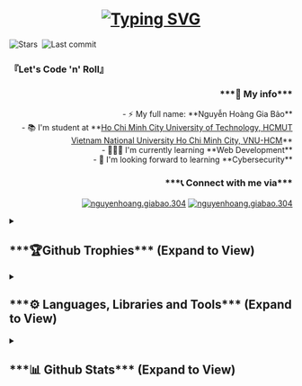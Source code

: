 <h1 align="center"><a href="#"><img src="https://readme-typing-svg.demolab.com?font=monoscope&weight=1000&size=30&duration=3000&pause=1000&center=true&vCenter=true&width=1000&color=F72D2D&lines=Hi+there+%F0%9F%91%8B%2C+;Welcome+to+my+profile+:)" alt="Typing SVG" /></a></h1>

<img src="https://img.shields.io/github/stars/ngyn-bao?style=flat&color=brightgreen&logo=github" alt="Stars"/>&nbsp;
<img src="https://img.shields.io/github/last-commit/ngyn-bao/ngyn-bao?logo=github" alt="Last commit"/> 

<h3>『Let's Code 'n' Roll』</h3>

<div>
    <img align="left" src="https://github.com/user-attachments/assets/316884ff-48d1-4bcc-a4b7-b2d815890ea5"
    alt=""/>

<div align="right">
    <h3>***👤 My info***</h3>
    <p>
- ⚡ My full name: **Nguyễn Hoàng Gia Bảo**<br/>
- 📚 I'm student at **<a href="https://hcmut.edu.vn" target="blank">Ho Chi Minh City University of Technology, HCMUT <br/>
Vietnam National University Ho Chi Minh City, VNU-HCM</a>**<br/>
- 👨🏻‍💻 I'm currently learning **Web Development** <br/>
- 👮 I'm looking forward to learning **Cybersecurity** <br/>
    </p>
    <h3>***📞 Connect with me via***</h3>
    <p>
      <a href="https://fb.com/nguyenhoang.giabao.304" target="blank"
        ><img
          align="center"
          src="https://raw.githubusercontent.com/rahuldkjain/github-profile-readme-generator/master/src/images/icons/Social/facebook.svg"
          alt="nguyenhoang.giabao.304"
          height="30"
          width="40"
      /></a>
            <a href="mailto:nguyenhoanggiabao3004@gmail.com" target="blank"
        ><img
          align="center"
          src="https://github.com/user-attachments/assets/e575ab33-c690-47db-af10-3c37b6a95e99"
          alt="nguyenhoang.giabao.304"
          height="30"
          width="40"
      /></a>
    </p>    
</div>

</div>
<div>

<details>
    <summary><h2>***🏆Github Trophies*** (Expand to View)</h2></summary>
<p align="center">
    <a href="https://github.com/ryo-ma/github-profile-trophy">
        <img src="https://github-profile-trophy.vercel.app/?username=ngyn-bao&theme=nord&rank=-?" alt="ngyn-bao" />
    </a> 
</p>
</details>

<details>
    <summary><h2>***⚙ Languages, Libraries and Tools*** (Expand to View)</h2></summary>
<p align="center">
        <img src="https://skillicons.dev/icons?i=git,linux,vscode,github" /><br/>
        <img src="https://skillicons.dev/icons?i=docker,mysql,postman,npm,nodejs,expressjs,prisma,nestjs" /><br/>
        <img src="https://skillicons.dev/icons?i=cpp,js,ts,html,css,jquery,bootstrap,sass,react,tailwind" />
</p>
</div></details>

<details>
    <summary><h2>***📊 Github Stats*** (Expand to View)</h2></summary>
    <div>
     <details>
  <summary><b>⌨  My Top Languages</b></summary>
   
<p>&nbsp; <img align="left" src="http://github-profile-summary-cards.vercel.app/api/cards/repos-per-language?username=ngyn-bao&theme=transparent"/></p>
<p><img align="center" src="http://github-profile-summary-cards.vercel.app/api/cards/most-commit-language?username=ngyn-bao&theme=transparent" alt="ngyn-bao" /></p>

</details>
 <details>
  <summary><b>💻 GitHub Profile Stats</b></summary>
   
<div align="center">
        <img align="left" src="https://github-readme-stats.vercel.app/api?username=ngyn-bao&show_icons=true&theme=transparent"/>
        <img align="center" src="https://github-readme-stats.vercel.app/api/top-langs/?username=ngyn-bao&layout=donut-vertical&theme=transparent"/> 
</div>

</details>
  <details>
  <summary><b>📈 My Contributions</b></summary>
   
<p>&nbsp;<img align="center" src="http://github-profile-summary-cards.vercel.app/api/cards/profile-details?username=ngyn-bao&theme=tokyonight" alt="ngyn-bao" /></p>

<p>&nbsp;<img src="./profile-3d-contrib/profile-night-rainbow.svg"/></p>
</details>

 

</details>
